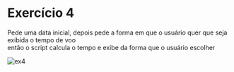 
<h1>Exercício 4</h1>
<p>Pede uma data inicial, depois pede a forma em que o usuário quer que seja exibida o tempo de voo<br>
então o script calcula o tempo e exibe da forma que o usuário escolher</p>


![ex4](https://user-images.githubusercontent.com/114416169/224434303-1a96a653-dbe0-4f62-9d98-b7453c2117cf.gif)
